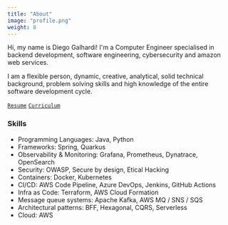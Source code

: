 ```yaml
---
title: "About"
image: "profile.png"
weight: 8
---
```


Hi, my name is Diego Galhardi! I'm a Computer Engineer specialised in backend development, software engineering, cybersecurity and amazon web services.

I am a flexible person, dynamic, creative, analytical, solid technical background, problem solving skills and high knowledge of the entire software development cycle.

[`Resume`](https://drive.google.com/file/d/1fU5dH0vZ_eoDVjUxNj0Jk6pLk6-A2_Yb/view?usp=drive_link) [`Curriculum`](https://drive.google.com/file/d/1fU5dH0vZ_eoDVjUxNj0Jk6pLk6-A2_Yb/view?usp=drive_link)


### Skills

* Programming Languages: Java, Python
* Frameworks: Spring, Quarkus
* Observability & Monitoring: Grafana, Prometheus, Dynatrace, OpenSearch
* Security: OWASP, Secure by design, Etical Hacking
* Containers: Docker, Kubernetes
* CI/CD: AWS Code Pipeline, Azure DevOps, Jenkins, GitHub Actions
* Infra as Code: Terraform, AWS Cloud Formation
* Message queue systems: Apache Kafka, AWS MQ / SNS / SQS
* Architectural patterns: BFF, Hexagonal, CQRS, Serverless
* Cloud: AWS

